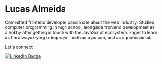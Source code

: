 # Lucas Almeida

Committed frontend developer passionate about the web industry. Studied computer programming in high school, alongside frontend development as a hobby after getting in touch with the JavaScript ecosystem. Eager to learn as I'm always trying to improve - both as a person, and as a professional.

Let's connect: 

[![LinkedIn Badge](https://img.shields.io/badge/Mozetsu-424a53?style=flat-square&labelColor=424a53&logo=linkedin&logoColor=white&link=https://www.linkedin.com/in/mozetsu)](https://www.linkedin.com/in/mozetsu/)
